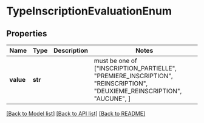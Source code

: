 # TypeInscriptionEvaluationEnum


## Properties
Name | Type | Description | Notes
------------ | ------------- | ------------- | -------------
**value** | **str** |  |  must be one of ["INSCRIPTION_PARTIELLE", "PREMIERE_INSCRIPTION", "REINSCRIPTION", "DEUXIEME_REINSCRIPTION", "AUCUNE", ]

[[Back to Model list]](../README.md#documentation-for-models) [[Back to API list]](../README.md#documentation-for-api-endpoints) [[Back to README]](../README.md)


